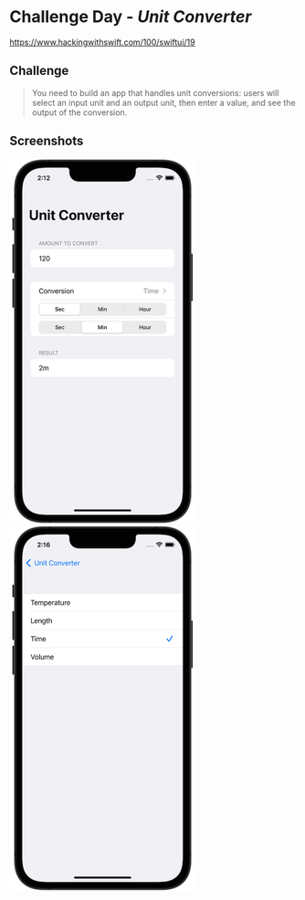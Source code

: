 # Challenge Day - *Unit Converter*
https://www.hackingwithswift.com/100/swiftui/19

## Challenge
> You need to build an app that handles unit conversions: users will select an input unit and an output unit, then enter a value, and see the output of the conversion.

## Screenshots

![Challenge Day - Unit Converter](https://github.com/solitaryewe/100-Days-of-SwiftUI-Updated/blob/main/Challenge-Day/Screenshots/challenge-day1-large.png) ![Challenge Day - Unit Converter](https://github.com/solitaryewe/100-Days-of-SwiftUI-Updated/blob/main/Challenge-Day/Screenshots/challenge-day2-large.png)
